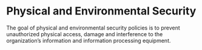 # Physical and Environmental Security

The goal of physical and environmental security policies is to prevent unauthorized physical access, damage and interference to the organization’sinformation and information processing equipment.